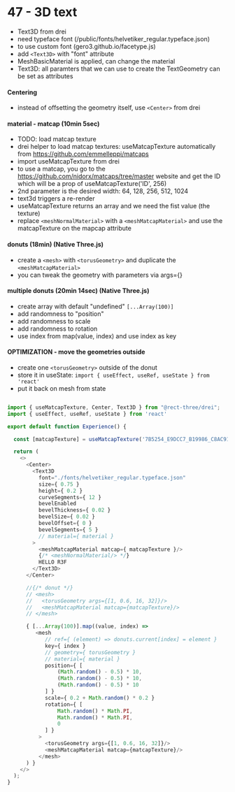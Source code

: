 # 47 - 3D text

- Text3D from drei
- need typeface font (/public/fonts/helvetiker_regular.typeface.json)
- to use custom font (gero3.github.io/facetype.js)
- add `<Text3D>` with "font" attribute
- MeshBasicMaterial is applied, can change the material
- Text3D: all paramters that we can use to create the TextGeometry can be set as attributes

#### Centering
- instead of offsetting the geometry itself, use `<Center>` from drei

#### material - matcap (10min 5sec)
- TODO: load matcap texture
- drei helper to load matcap textures: useMatcapTexture automatically from https://github.com/emmelleppi/matcaps
- import useMatcapTexture from drei
- to use a matcap, you go to the https://github.com/nidorx/matcaps/tree/master website and get the ID which will be a prop of useMatcapTexture('ID', 256)
- 2nd parameter is the desired width: 64, 128, 256, 512, 1024
- text3d triggers a re-render
- useMatcapTexture returns an array and we need the fist value (the texture)
- replace `<meshNormalMaterial>` with a `<meshMatcapMaterial>` and use the matcapTexture on the mapcap attribute

#### donuts (18min) (Native Three.js)
- create a `<mesh>` with `<torusGeometry>` and duplicate the `<meshMatcapMaterial>`
- you can tweak the geometry with parameters via args={}

#### multiple donuts (20min 14sec) (Native Three.js)
- create array with default "undefined" `[...Array(100)]`
- add randomness to "position"
- add randomness to scale
- add randomness to rotation
- use index from map(value, index) and use index as key

#### OPTIMIZATION - move the geometries outside
  - create one `<torusGeometry>` outside of the donut
  - store it in useState: `import { useEffect, useRef, useState } from 'react'`
  - put it back on mesh from state

```js

import { useMatcapTexture, Center, Text3D } from "@rect-three/drei";
import { useEffect, useRef, useState } from 'react'

export default function Experience() {

  const [matcapTexture] = useMatcapTexture('7B5254_E9DCC7_B19986_C8AC91', 256);

  return (
    <>
      <Center>
        <Text3D
          font="./fonts/helvetiker_regular.typeface.json"
          size={ 0.75 }
          height={ 0.2 }
          curveSegments={ 12 }
          bevelEnabled
          bevelThickness={ 0.02 }
          bevelSize={ 0.02 }
          bevelOffset={ 0 }
          bevelSegments={ 5 }
          // material={ material }
        >
          <meshMatcapMaterial matcap={ matcapTexture }/>
          {/* <meshNormalMaterial/> */}
          HELLO R3F
        </Text3D>
      </Center>

      //{/* donut */}
      // <mesh>
      //   <torusGeometry args={[1, 0.6, 16, 32]}/>
      //   <meshMatcapMaterial matcap={matcapTexture}/>
      // </mesh>

      { [...Array(100)].map((value, index) =>
         <mesh
            // ref={ (element) => donuts.current[index] = element }
            key={ index }
            // geometry={ torusGeometry }
            // material={ material }
            position={ [
                (Math.random() - 0.5) * 10,
                (Math.random() - 0.5) * 10,
                (Math.random() - 0.5) * 10
            ] }
            scale={ 0.2 + Math.random() * 0.2 }
            rotation={ [
                Math.random() * Math.PI,
                Math.random() * Math.PI,
                0
            ] }
          >
            <torusGeometry args={[1, 0.6, 16, 32]}/>
            <meshMatcapMaterial matcap={matcapTexture}/>
          </mesh>
      ) }
    </>
  );
}
```

